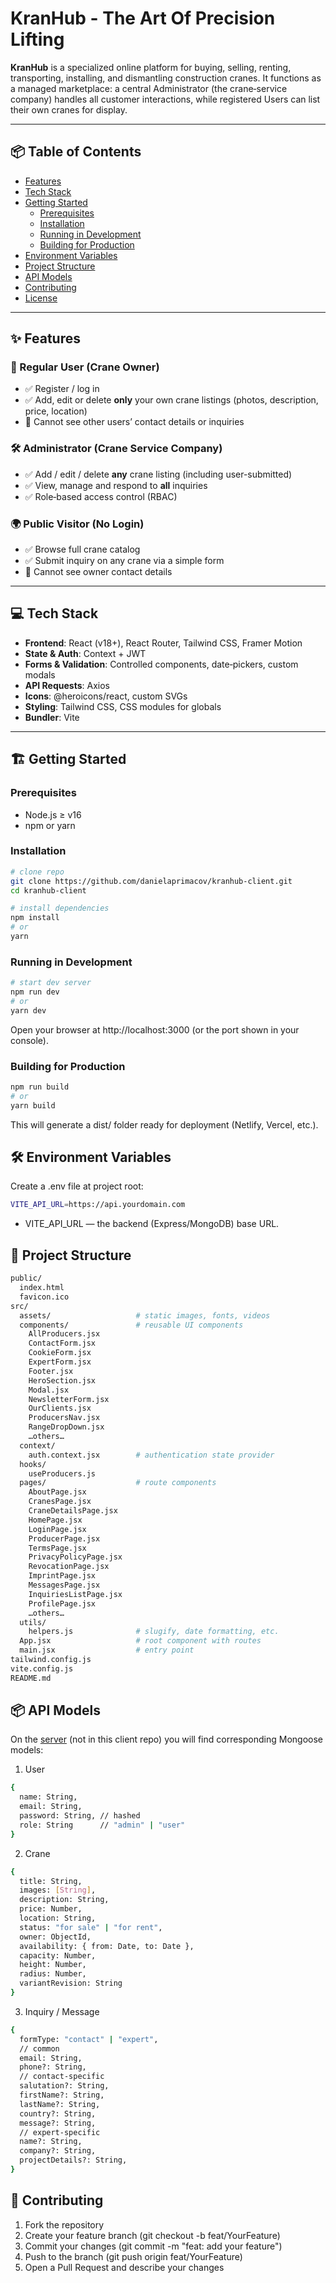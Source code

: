 # KranHub - The Art Of Precision Lifting

**KranHub** is a specialized online platform for buying, selling, renting, transporting, installing, and dismantling construction cranes. It functions as a managed marketplace: a central Administrator (the crane‐service company) handles all customer interactions, while registered Users can list their own cranes for display.

---

## 📦 Table of Contents

- [Features](#features)
- [Tech Stack](#tech-stack)
- [Getting Started](#getting-started)
  - [Prerequisites](#prerequisites)
  - [Installation](#installation)
  - [Running in Development](#running-in-development)
  - [Building for Production](#building-for-production)
- [Environment Variables](#environment-variables)
- [Project Structure](#project-structure)
- [API Models](#api-models)
- [Contributing](#contributing)
- [License](#license)

---

## ✨ Features

### 👤 Regular User (Crane Owner)

- ✅ Register / log in
- ✅ Add, edit or delete **only** your own crane listings (photos, description, price, location)
- 🚫 Cannot see other users’ contact details or inquiries

### 🛠️ Administrator (Crane Service Company)

- ✅ Add / edit / delete **any** crane listing (including user-submitted)
- ✅ View, manage and respond to **all** inquiries
- ✅ Role‐based access control (RBAC)

### 🌍 Public Visitor (No Login)

- ✅ Browse full crane catalog
- ✅ Submit inquiry on any crane via a simple form
- 🚫 Cannot see owner contact details

---

## 💻 Tech Stack

- **Frontend**: React (v18+), React Router, Tailwind CSS, Framer Motion
- **State & Auth**: Context + JWT
- **Forms & Validation**: Controlled components, date‐pickers, custom modals
- **API Requests**: Axios
- **Icons**: @heroicons/react, custom SVGs
- **Styling**: Tailwind CSS, CSS modules for globals
- **Bundler**: Vite

---

## 🏗️ Getting Started

### Prerequisites

- Node.js ≥ v16
- npm or yarn

### Installation

```bash
# clone repo
git clone https://github.com/danielaprimacov/kranhub-client.git
cd kranhub-client

# install dependencies
npm install
# or
yarn
```

### Running in Development

```bash
# start dev server
npm run dev
# or
yarn dev
```

Open your browser at http://localhost:3000 (or the port shown in your console).

### Building for Production

```bash
npm run build
# or
yarn build
```

This will generate a dist/ folder ready for deployment (Netlify, Vercel, etc.).

## 🛠️ Environment Variables

Create a .env file at project root:

```bash
VITE_API_URL=https://api.yourdomain.com
```

- VITE_API_URL — the backend (Express/MongoDB) base URL.

## 📁 Project Structure

```bash
public/
  index.html
  favicon.ico
src/
  assets/                   # static images, fonts, videos
  components/               # reusable UI components
    AllProducers.jsx
    ContactForm.jsx
    CookieForm.jsx
    ExpertForm.jsx
    Footer.jsx
    HeroSection.jsx
    Modal.jsx
    NewsletterForm.jsx
    OurClients.jsx
    ProducersNav.jsx
    RangeDropDown.jsx
    …others…
  context/
    auth.context.jsx        # authentication state provider
  hooks/
    useProducers.js
  pages/                    # route components
    AboutPage.jsx
    CranesPage.jsx
    CraneDetailsPage.jsx
    HomePage.jsx
    LoginPage.jsx
    ProducerPage.jsx
    TermsPage.jsx
    PrivacyPolicyPage.jsx
    RevocationPage.jsx
    ImprintPage.jsx
    MessagesPage.jsx
    InquiriesListPage.jsx
    ProfilePage.jsx
    …others…
  utils/
    helpers.js              # slugify, date formatting, etc.
  App.jsx                   # root component with routes
  main.jsx                  # entry point
tailwind.config.js
vite.config.js
README.md
```

## 📦 API Models

On the [server](https://github.com/danielaprimacov/crane-marketplace-server) (not in this client repo) you will find corresponding Mongoose models:

1. User

```bash
{
  name: String,
  email: String,
  password: String, // hashed
  role: String      // "admin" | "user"
}

```

2. Crane

```bash
{
  title: String,
  images: [String],
  description: String,
  price: Number,
  location: String,
  status: "for sale" | "for rent",
  owner: ObjectId,
  availability: { from: Date, to: Date },
  capacity: Number,
  height: Number,
  radius: Number,
  variantRevision: String
}

```

3. Inquiry / Message

```bash
{
  formType: "contact" | "expert",
  // common
  email: String,
  phone?: String,
  // contact-specific
  salutation?: String,
  firstName?: String,
  lastName?: String,
  country?: String,
  message?: String,
  // expert-specific
  name?: String,
  company?: String,
  projectDetails?: String,
}

```

## 🤝 Contributing

1. Fork the repository
2. Create your feature branch (git checkout -b feat/YourFeature)
3. Commit your changes (git commit -m "feat: add your feature")
4. Push to the branch (git push origin feat/YourFeature)
5. Open a Pull Request and describe your changes
